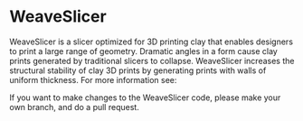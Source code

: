# WeaveSlicer
WeaveSlicer is a slicer optimized for 3D printing clay that enables designers to print a large range of geometry. Dramatic angles in a form cause clay prints generated by traditional slicers to collapse. WeaveSlicer increases the structural stability of clay 3D prints by generating prints with walls of uniform thickness. For more information see: 

If you want to make changes to the WeaveSlicer code, please make your own branch, and do a pull request.
